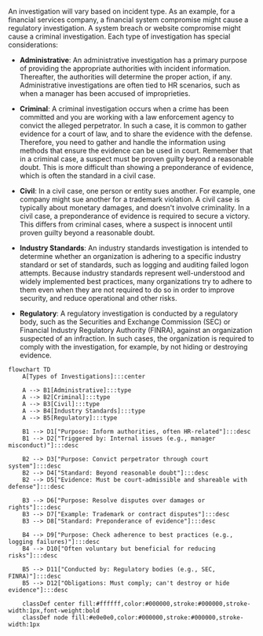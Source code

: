 An investigation will vary based on incident type. As an example, for a financial services company, a financial system compromise might cause a regulatory investigation. A system breach or website compromise might cause a criminal investigation. Each type of investigation has special considerations:

- **Administrative**: An administrative investigation has a primary purpose of providing the appropriate authorities with incident information. Thereafter, the authorities will determine the proper action, if any. Administrative investigations are often tied to HR scenarios, such as when a manager has been accused of improprieties.

- **Criminal**: A criminal investigation occurs when a crime has been committed and you are working with a law enforcement agency to convict the alleged perpetrator. In such a case, it is common to gather evidence for a court of law, and to share the evidence with the defense. Therefore, you need to gather and handle the information using methods that ensure the evidence can be used in court. Remember that in a criminal case, a suspect must be proven guilty beyond a reasonable doubt. This is more difficult than showing a preponderance of evidence, which is often the standard in a civil case.

- **Civil**: In a civil case, one person or entity sues another. For example, one company might sue another for a trademark violation. A civil case is typically about monetary damages, and doesn't involve criminality. In a civil case, a preponderance of evidence is required to secure a victory. This differs from criminal cases, where a suspect is innocent until proven guilty beyond a reasonable doubt.

- **Industry Standards**: An industry standards investigation is intended to determine whether an organization is adhering to a specific industry standard or set of standards, such as logging and auditing failed logon attempts. Because industry standards represent well-understood and widely implemented best practices, many organizations try to adhere to them even when they are not required to do so in order to improve security, and reduce operational and other risks.

- **Regulatory**: A regulatory investigation is conducted by a regulatory body, such as the Securities and Exchange Commission (SEC) or Financial Industry Regulatory Authority (FINRA), against an organization suspected of an infraction. In such cases, the organization is required to comply with the investigation, for example, by not hiding or destroying evidence.

```mermaid 
flowchart TD
    A[Types of Investigations]:::center

    A --> B1[Administrative]:::type
    A --> B2[Criminal]:::type
    A --> B3[Civil]:::type
    A --> B4[Industry Standards]:::type
    A --> B5[Regulatory]:::type

    B1 --> D1["Purpose: Inform authorities, often HR-related"]:::desc
    B1 --> D2["Triggered by: Internal issues (e.g., manager misconduct)"]:::desc

    B2 --> D3["Purpose: Convict perpetrator through court system"]:::desc
    B2 --> D4["Standard: Beyond reasonable doubt"]:::desc
    B2 --> D5["Evidence: Must be court-admissible and shareable with defense"]:::desc

    B3 --> D6["Purpose: Resolve disputes over damages or rights"]:::desc
    B3 --> D7["Example: Trademark or contract disputes"]:::desc
    B3 --> D8["Standard: Preponderance of evidence"]:::desc

    B4 --> D9["Purpose: Check adherence to best practices (e.g., logging failures)"]:::desc
    B4 --> D10["Often voluntary but beneficial for reducing risks"]:::desc

    B5 --> D11["Conducted by: Regulatory bodies (e.g., SEC, FINRA)"]:::desc
    B5 --> D12["Obligations: Must comply; can't destroy or hide evidence"]:::desc

    classDef center fill:#ffffff,color:#000000,stroke:#000000,stroke-width:1px,font-weight:bold
    classDef node fill:#e0e0e0,color:#000000,stroke:#000000,stroke-width:1px
```
